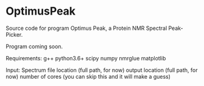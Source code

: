 # OptimusPeak
Source code for program Optimus Peak, a Protein NMR Spectral Peak-Picker. 

Program coming soon.

Requirements:
g++
python3.6+
scipy
numpy
nmrglue
matplotlib


Input:
Spectrum file location (full path, for now)
output location (full path, for now)
number of cores (you can skip this and it will make a guess)
